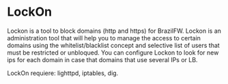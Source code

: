 LockOn
======

Lockon is a tool to block domains (http and https) for BrazilFW.
Lockon is an administration tool that will help you to manage the access to certain
domains using the whitelist/blacklist concept and selective list of users that must
be restricted or unbloqued. You can configure Lockon to look for new ips for each 
domain in case that domains that use several IPs or LB.

LockOn requiere: lighttpd, iptables, dig.
